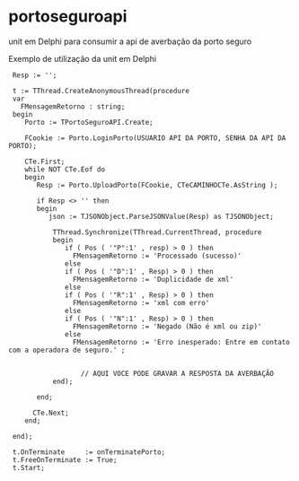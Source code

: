 # portoseguroapi
unit em Delphi para consumir a api de averbação da porto seguro

Exemplo de utilização da unit em Delphi

     Resp := '';

     t := TThread.CreateAnonymousThread(procedure
     var
       FMensagemRetorno : string;
     begin
        Porto := TPortoSeguroAPI.Create;

        FCookie := Porto.LoginPorto(USUARIO API DA PORTO, SENHA DA API DA PORTO);

        CTe.First;
        while NOT CTe.Eof do
        begin
           Resp := Porto.UploadPorto(FCookie, CTeCAMINHOCTe.AsString );

           if Resp <> '' then
           begin
              json := TJSONObject.ParseJSONValue(Resp) as TJSONObject;

               TThread.Synchronize(TThread.CurrentThread, procedure
               begin
                  if ( Pos ( '"P":1' , resp) > 0 ) then
                    FMensagemRetorno := 'Processado (sucesso)'
                  else
                  if ( Pos ( '"D":1' , Resp) > 0 ) then
                    FMensagemRetorno := 'Duplicidade de xml'
                  else
                  if ( Pos ( '"R":1' , Resp) > 0 ) then
                    FMensagemRetorno := 'xml com erro'
                  else
                  if ( Pos ( '"N":1' , Resp) > 0 ) then
                    FMensagemRetorno := 'Negado (Não é xml ou zip)'
                  else
                    FMensagemRetorno := 'Erro inesperado: Entre em contato com a operadora de seguro.' ;

			
			          // AQUI VOCE PODE GRAVAR A RESPOSTA DA AVERBAÇÃO	
               end);

           end;

          CTe.Next;
        end;

     end);

     t.OnTerminate     := onTerminatePorto;
     t.FreeOnTerminate := True;
     t.Start;
